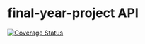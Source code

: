 # final-year-project API

[![Coverage Status](https://coveralls.io/repos/github/verdotte/final-year-project-api/badge.svg?branch=develop)](https://coveralls.io/github/verdotte/final-year-project-api?branch=develop)